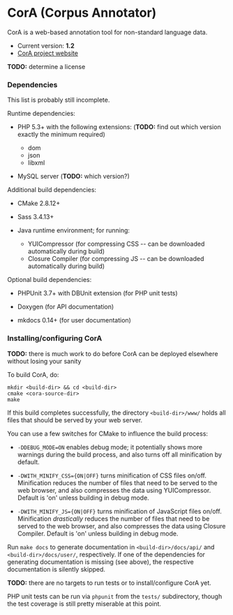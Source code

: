 # CorA (Corpus Annotator) #

CorA is a web-based annotation tool for non-standard language data.

* Current version: **1.2**
* [CorA project website](http://www.linguistics.rub.de/comphist/resources/cora/)

**TODO:** determine a license

### Dependencies ###

This list is probably still incomplete.

Runtime dependencies:

* PHP 5.3+ with the following extensions: (**TODO:** find out which version exactly the minimum required)
    * dom
    * json
    * libxml

* MySQL server (**TODO:** which version?)

Additional build dependencies:

* CMake 2.8.12+

* Sass 3.4.13+

* Java runtime environment; for running:
    * YUICompressor (for compressing CSS -- can be downloaded automatically during build)
    * Closure Compiler (for compressing JS -- can be downloaded automatically during build)

Optional build dependencies:

* PHPUnit 3.7+ with DBUnit extension (for PHP unit tests)

* Doxygen (for API documentation)

* mkdocs 0.14+ (for user documentation)

### Installing/configuring CorA ###

**TODO:** there is much work to do before CorA can be deployed elsewhere without losing your sanity

To build CorA, do:

    mkdir <build-dir> && cd <build-dir>
    cmake <cora-source-dir>
    make

If this build completes successfully, the directory `<build-dir>/www/` holds all
files that should be served by your web server.

You can use a few switches for CMake to influence the build process:

* `-DDEBUG_MODE=ON` enables debug mode; it potentially shows more warnings
  during the build process, and also turns off all minification by default.

* `-DWITH_MINIFY_CSS={ON|OFF}` turns minification of CSS files on/off.
  Minification reduces the number of files that need to be served to the web
  browser, and also compresses the data using YUICompressor.  Default is 'on'
  unless building in debug mode.

* `-DWITH_MINIFY_JS={ON|OFF}` turns minification of JavaScript files on/off.
  Minification *drastically* reduces the number of files that need to be served
  to the web browser, and also compresses the data using Closure Compiler.
  Default is 'on' unless building in debug mode.

Run `make docs` to generate documentation in `<build-dir>/docs/api/` and
`<build-dir>/docs/user/`, respectively.  If one of the dependencies for
generating documentation is missing (see above), the respective documentation is
silently skipped.

**TODO:** there are no targets to run tests or to install/configure CorA yet.

PHP unit tests can be run via `phpunit` from the `tests/` subdirectory, though
the test coverage is still pretty miserable at this point.
